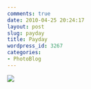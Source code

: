 ```yaml
---
comments: true
date: 2010-04-25 20:24:17
layout: post
slug: payday
title: Payday
wordpress_id: 3267
categories:
- PhotoBlog
---
```


![](http://ryanfitzer.com/main/wp-content/uploads/2010/04/2010-04-12-at-16-10-26.jpg)
